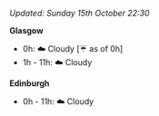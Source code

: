 *Updated: Sunday 15th October 22:30*

**Glasgow**

* 0h: :cloud: Cloudy [:umbrella: as of 0h]
* 1h - 11h: :cloud: Cloudy

**Edinburgh**

* 0h - 11h: :cloud: Cloudy

